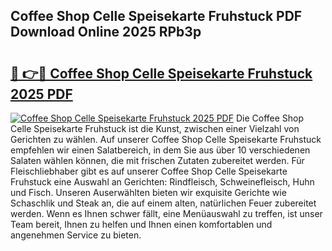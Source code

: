 ## Coffee Shop Celle Speisekarte Fruhstuck PDF Download Online 2025 RPb3p

# <h2><a href="http://gcbinuz.nevu.top/?p=Coffee+Shop+Celle+Speisekarte+Fruhstuck">🔗 👉🔴 Coffee Shop Celle Speisekarte Fruhstuck 2025 PDF</a></h2>

[![Coffee Shop Celle Speisekarte Fruhstuck 2025 PDF](https://i.imgur.com/dBaPXMq.png)](http://gcbinuz.nevu.top/?p=Coffee+Shop+Celle+Speisekarte+Fruhstuck)
Die Coffee Shop Celle Speisekarte Fruhstuck ist die Kunst, zwischen einer Vielzahl von Gerichten zu wählen. Auf unserer Coffee Shop Celle Speisekarte Fruhstuck empfehlen wir einen Salatbereich, in dem Sie aus über 10 verschiedenen Salaten wählen können, die mit frischen Zutaten zubereitet werden. Für Fleischliebhaber gibt es auf unserer Coffee Shop Celle Speisekarte Fruhstuck eine Auswahl an Gerichten: Rindfleisch, Schweinefleisch, Huhn und Fisch. Unseren Auserwählten bieten wir exquisite Gerichte wie Schaschlik und Steak an, die auf einem alten, natürlichen Feuer zubereitet werden. Wenn es Ihnen schwer fällt, eine Menüauswahl zu treffen, ist unser Team bereit, Ihnen zu helfen und Ihnen einen komfortablen und angenehmen Service zu bieten.
